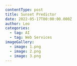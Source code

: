 ```yaml
---
contentType: post
title: Sunset Predictor
date: 2022-05-17T00:00:00.000Z
author: Leo
categories:
  - tag: AI
  - tag: Web Services
imageGallery:
  - image: 1.png
  - image: 2.png
  - image: 3.png
---
```

